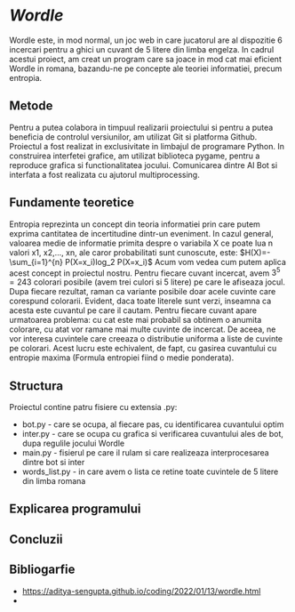 # _**Wordle**_

Wordle este, in mod normal, un joc web in care jucatorul are al dispozitie 6 incercari pentru a ghici un cuvant de 5 litere din limba engelza. In cadrul acestui proiect, am creat un program care sa joace in mod cat mai eficient Wordle in romana, bazandu-ne pe concepte ale teoriei informatiei, precum entropia.

## **Metode**

Pentru a putea colabora in timpuul realizarii proiectului si pentru a putea beneficia de controlul versiunilor, am utilizat Git si platforma Github. 
Proiectul a fost realizat in exclusivitate in limbajul de programare Python.
In construirea interfetei grafice, am utilizat biblioteca pygame, pentru a reproduce grafica si functionalitatea jocului.
Comunicarea dintre AI Bot si interfata a fost realizata cu ajutorul multiprocessing.

## **Fundamente teoretice**

Entropia reprezinta un concept din teoria informatiei prin care putem exprima cantitatea de incertitudine dintr-un eveniment.
In cazul general, valoarea medie de informatie primita despre o variabila X ce poate lua n valori x1, x2,..., xn, ale caror probabilitati sunt cunoscute, este:
$H(X)=-\sum_{i=1}^{n} P(X=x_i)log_2 P(X=x_i)$
Acum vom vedea cum putem aplica acest concept in proiectul nostru. Pentru fiecare cuvant incercat, avem $3^5=243$ colorari posibile (avem trei culori si 5 litere) pe care le afiseaza jocul. Dupa fiecare rezultat, raman ca variante posibile doar acele cuvinte care corespund colorarii. Evident, daca toate literele sunt verzi, inseamna ca acesta este cuvantul pe care il cautam.
Pentru fiecare cuvant apare urmatoarea problema: cu cat este mai probabil sa obtinem o anumita colorare, cu atat vor ramane mai multe cuvinte de incercat. De aceea, ne vor interesa cuvintele care creeaza o distributie uniforma a liste de cuvinte pe colorari. Acest lucru este echivalent, de fapt, cu gasirea cuvantului cu entropie maxima (Formula entropiei fiind o medie ponderata).

## **Structura**

Proiectul contine patru fisiere cu extensia .py:
* bot.py - care se ocupa, al fiecare pas, cu identificarea cuvantului optim
* inter.py - care se ocupa cu grafica si verificarea cuvantului ales de bot, dupa regulile jocului Wordle
* main.py - fisierul pe care il rulam si care realizeaza interprocesarea dintre bot si inter
* words_list.py - in care avem o lista ce retine toate cuvintele de 5 litere din limba romana

## **Explicarea programului**



## **Concluzii**

## **Bibliogarfie**
* https://aditya-sengupta.github.io/coding/2022/01/13/wordle.html
* 